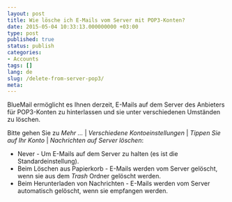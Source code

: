 ```yaml
---
layout: post
title: Wie lösche ich E-Mails vom Server mit POP3-Konten?
date: 2015-05-04 10:33:13.000000000 +03:00
type: post
published: true
status: publish
categories:
- Accounts
tags: []
lang: de
slug: /delete-from-server-pop3/
meta:
---
```


BlueMail ermöglicht es Ihnen derzeit, E-Mails auf dem Server des Anbieters für POP3-Konten zu hinterlassen und sie unter verschiedenen Umständen zu löschen.

Bitte gehen Sie zu *Mehr ...* \| *Verschiedene Kontoeinstellungen* \| *Tippen Sie auf Ihr Konto* \| *Nachrichten auf Server löschen*:

* Never - Um E-Mails auf dem Server zu halten (es ist die Standardeinstellung).
* Beim Löschen aus Papierkorb - E-Mails werden vom Server gelöscht, wenn sie aus dem *Trash* Ordner gelöscht werden.
* Beim Herunterladen von Nachrichten - E-Mails werden vom Server automatisch gelöscht, wenn sie empfangen werden.

